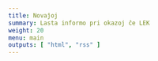 ```yaml
---
title: Novaĵoj
summary: Lasta informo pri okazoj ĉe LEK
weight: 20
menu: main
outputs: [ "html", "rss" ]
---
```

